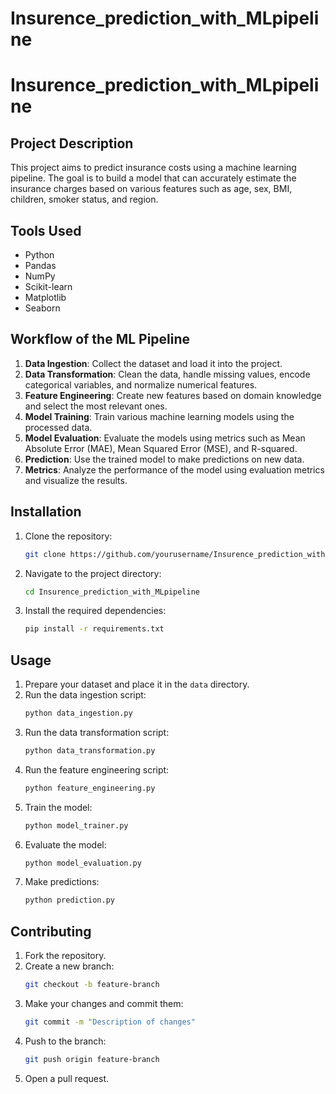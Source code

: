 # Insurence_prediction_with_MLpipeline

# Insurence_prediction_with_MLpipeline

## Project Description
This project aims to predict insurance costs using a machine learning pipeline. The goal is to build a model that can accurately estimate the insurance charges based on various features such as age, sex, BMI, children, smoker status, and region.

## Tools Used
- Python
- Pandas
- NumPy
- Scikit-learn
- Matplotlib
- Seaborn

## Workflow of the ML Pipeline
1. **Data Ingestion**: Collect the dataset and load it into the project.
2. **Data Transformation**: Clean the data, handle missing values, encode categorical variables, and normalize numerical features.
3. **Feature Engineering**: Create new features based on domain knowledge and select the most relevant ones.
4. **Model Training**: Train various machine learning models using the processed data.
5. **Model Evaluation**: Evaluate the models using metrics such as Mean Absolute Error (MAE), Mean Squared Error (MSE), and R-squared.
6. **Prediction**: Use the trained model to make predictions on new data.
7. **Metrics**: Analyze the performance of the model using evaluation metrics and visualize the results.

## Installation
1. Clone the repository:
    ```bash
    git clone https://github.com/yourusername/Insurence_prediction_with_MLpipeline.git
    ```
2. Navigate to the project directory:
    ```bash
    cd Insurence_prediction_with_MLpipeline
    ```
3. Install the required dependencies:
    ```bash
    pip install -r requirements.txt
    ```

## Usage
1. Prepare your dataset and place it in the `data` directory.
2. Run the data ingestion script:
    ```bash
    python data_ingestion.py
    ```
3. Run the data transformation script:
    ```bash
    python data_transformation.py
    ```
4. Run the feature engineering script:
    ```bash
    python feature_engineering.py
    ```
5. Train the model:
    ```bash
    python model_trainer.py
    ```
6. Evaluate the model:
    ```bash
    python model_evaluation.py
    ```
7. Make predictions:
    ```bash
    python prediction.py
    ```

## Contributing
1. Fork the repository.
2. Create a new branch:
    ```bash
    git checkout -b feature-branch
    ```
3. Make your changes and commit them:
    ```bash
    git commit -m "Description of changes"
    ```
4. Push to the branch:
    ```bash
    git push origin feature-branch
    ```
5. Open a pull request.

